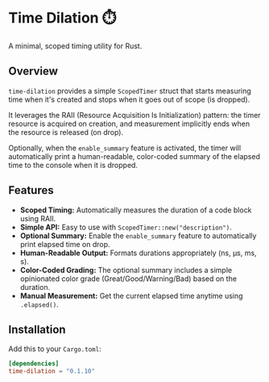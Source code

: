 # Time Dilation ⏱️

A minimal, scoped timing utility for Rust.

## Overview

`time-dilation` provides a simple `ScopedTimer` struct that starts measuring time when it's created and stops when it goes out of scope (is dropped).

It leverages the RAII (Resource Acquisition Is Initialization) pattern: the timer resource is acquired on creation, and measurement implicitly ends when the resource is released (on drop).

Optionally, when the `enable_summary` feature is activated, the timer will automatically print a human-readable, color-coded summary of the elapsed time to the console when it is dropped.

## Features

* **Scoped Timing:** Automatically measures the duration of a code block using RAII.
* **Simple API:** Easy to use with `ScopedTimer::new("description")`.
* **Optional Summary:** Enable the `enable_summary` feature to automatically print elapsed time on drop.
* **Human-Readable Output:** Formats durations appropriately (ns, µs, ms, s).
* **Color-Coded Grading:** The optional summary includes a simple opinionated color grade (Great/Good/Warning/Bad) based on the duration.
* **Manual Measurement:** Get the current elapsed time anytime using `.elapsed()`.

## Installation

Add this to your `Cargo.toml`:

```toml
[dependencies]
time-dilation = "0.1.10"
```
